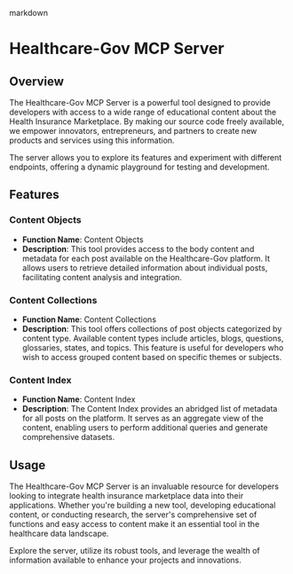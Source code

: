 markdown
# Healthcare-Gov MCP Server

## Overview

The Healthcare-Gov MCP Server is a powerful tool designed to provide developers with access to a wide range of educational content about the Health Insurance Marketplace. By making our source code freely available, we empower innovators, entrepreneurs, and partners to create new products and services using this information.

The server allows you to explore its features and experiment with different endpoints, offering a dynamic playground for testing and development.

## Features

### Content Objects
- **Function Name**: Content Objects
- **Description**: This tool provides access to the body content and metadata for each post available on the Healthcare-Gov platform. It allows users to retrieve detailed information about individual posts, facilitating content analysis and integration.

### Content Collections
- **Function Name**: Content Collections
- **Description**: This tool offers collections of post objects categorized by content type. Available content types include articles, blogs, questions, glossaries, states, and topics. This feature is useful for developers who wish to access grouped content based on specific themes or subjects.

### Content Index
- **Function Name**: Content Index
- **Description**: The Content Index provides an abridged list of metadata for all posts on the platform. It serves as an aggregate view of the content, enabling users to perform additional queries and generate comprehensive datasets.

## Usage

The Healthcare-Gov MCP Server is an invaluable resource for developers looking to integrate health insurance marketplace data into their applications. Whether you're building a new tool, developing educational content, or conducting research, the server's comprehensive set of functions and easy access to content make it an essential tool in the healthcare data landscape.

Explore the server, utilize its robust tools, and leverage the wealth of information available to enhance your projects and innovations.